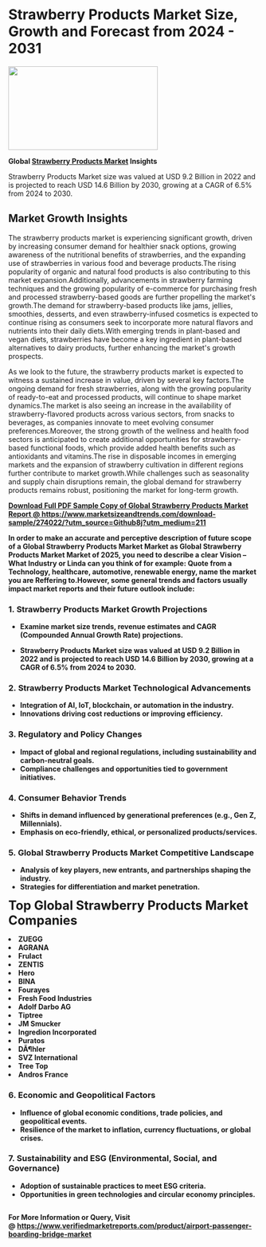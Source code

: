 <H1>Strawberry Products Market Size, Growth and Forecast from 2024 - 2031</H1><img class="aligncenter size-medium wp-image-584254" src="https://thirdeyenews.in/wp-content/uploads/2024/09/Global-Market-Research-300x168.jpeg" alt="" width="300" height="168" /><p><strong>Global&nbsp;<a href="https://www.marketsizeandtrends.com/download-sample/274022/?utm_source=Github8j?utm_medium=211">Strawberry Products Market</a> Insights</strong></p><p>Strawberry Products Market size was valued at USD 9.2 Billion in 2022 and is projected to reach USD 14.6 Billion by 2030, growing at a CAGR of 6.5% from 2024 to 2030.</p><p><h2>Market Growth Insights</h2> <p>The strawberry products market is experiencing significant growth, driven by increasing consumer demand for healthier snack options, growing awareness of the nutritional benefits of strawberries, and the expanding use of strawberries in various food and beverage products.The rising popularity of organic and natural food products is also contributing to this market expansion.Additionally, advancements in strawberry farming techniques and the growing popularity of e-commerce for purchasing fresh and processed strawberry-based goods are further propelling the market's growth.The demand for strawberry-based products like jams, jellies, smoothies, desserts, and even strawberry-infused cosmetics is expected to continue rising as consumers seek to incorporate more natural flavors and nutrients into their daily diets.With emerging trends in plant-based and vegan diets, strawberries have become a key ingredient in plant-based alternatives to dairy products, further enhancing the market's growth prospects.</p> <p><strong><a href="#"></a></strong></p> <p>As we look to the future, the strawberry products market is expected to witness a sustained increase in value, driven by several key factors.The ongoing demand for fresh strawberries, along with the growing popularity of ready-to-eat and processed products, will continue to shape market dynamics.The market is also seeing an increase in the availability of strawberry-flavored products across various sectors, from snacks to beverages, as companies innovate to meet evolving consumer preferences.Moreover, the strong growth of the wellness and health food sectors is anticipated to create additional opportunities for strawberry-based functional foods, which provide added health benefits such as antioxidants and vitamins.The rise in disposable incomes in emerging markets and the expansion of strawberry cultivation in different regions further contribute to market growth.While challenges such as seasonality and supply chain disruptions remain, the global demand for strawberry products remains robust, positioning the market for long-term growth.</p> <p><strong><a href="#"></p><p><span class=""><strong>Download Full PDF Sample Copy of Global Strawberry Products Market Report</strong> @ <a href="https://www.marketsizeandtrends.com/download-sample/274022/?utm_source=Github8j?utm_medium=211" target="_blank">https://www.marketsizeandtrends.com/download-sample/274022/?utm_source=Github8j?utm_medium=211</a></span></p><p>In order to make an accurate and perceptive description of future scope of a Global&nbsp;Strawberry Products Market Market as Global&nbsp;Strawberry Products Market Market of 2025, you need to describe a clear Vision &ndash; What Industry or Linda can you think of for example: Quote from a Technology, healthcare, automotive, renewable energy, name the market you are Reffering to.However, some general trends and factors usually impact market reports and their future outlook include:</p><h3>1.&nbsp;<strong>Strawberry Products Market Growth Projections</strong></h3><ul><li>Examine market size trends, revenue estimates and CAGR (Compounded Annual Growth Rate) projections.</li><li><p>Strawberry Products Market size was valued at USD 9.2 Billion in 2022 and is projected to reach USD 14.6 Billion by 2030, growing at a CAGR of 6.5% from 2024 to 2030.</p></li></ul><h3>2.&nbsp;<strong>Strawberry Products Market Technological Advancements</strong></h3><ul><li>Integration of AI, IoT, blockchain, or automation in the industry.</li><li>Innovations driving cost reductions or improving efficiency.</li></ul><h3>3.&nbsp;<strong>Regulatory and Policy Changes</strong></h3><ul><li>Impact of global and regional regulations, including sustainability and carbon-neutral goals.</li><li>Compliance challenges and opportunities tied to government initiatives.</li></ul><h3>4.&nbsp;<strong>Consumer Behavior Trends</strong></h3><ul><li>Shifts in demand influenced by generational preferences (e.g., Gen Z, Millennials).</li><li>Emphasis on eco-friendly, ethical, or personalized products/services.</li></ul><h3>5.&nbsp;<strong>Global Strawberry Products Market Competitive Landscape</strong></h3><ul><li>Analysis of key players, new entrants, and partnerships shaping the industry.</li><li>Strategies for differentiation and market penetration.</li></ul><p data-pm-slice="1 1 []"><span style="color: inherit; font-family: inherit; font-size: 25px;">Top Global Strawberry Products Market Companies</span></p><div class="" data-test-id=""><p><li>ZUEGG</li><li> AGRANA</li><li> Frulact</li><li> ZENTIS</li><li> Hero</li><li> BINA</li><li> Fourayes</li><li> Fresh Food Industries</li><li> Adolf Darbo AG</li><li> Tiptree</li><li> JM Smucker</li><li> Ingredion Incorporated</li><li> Puratos</li><li> DÃ¶hler</li><li> SVZ International</li><li> Tree Top</li><li> Andros France</li></p></div><h3>6.&nbsp;<strong>Economic and Geopolitical Factors</strong></h3><ul><li>Influence of global economic conditions, trade policies, and geopolitical events.</li><li>Resilience of the market to inflation, currency fluctuations, or global crises.</li></ul><h3>7.&nbsp;<strong>Sustainability and ESG (Environmental, Social, and Governance)</strong></h3><ul><li>Adoption of sustainable practices to meet ESG criteria.</li><li>Opportunities in green technologies and circular economy principles.</li></ul><h2><strong style="font-size: 14px;">For More Information or Query, Visit @&nbsp;</strong><a style="background-color: #ffffff; font-size: 14px;" href="https://www.marketsizeandtrends.com/report/strawberry-products-market/" target="_blank">https://www.verifiedmarketreports.com/product/airport-passenger-boarding-bridge-market</a></h2>